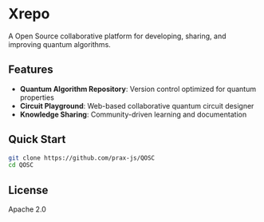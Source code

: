 # Xrepo 
A Open Source collaborative platform for developing, sharing, and improving quantum algorithms.

## Features

- **Quantum Algorithm Repository**: Version control optimized for quantum properties
- **Circuit Playground**: Web-based collaborative quantum circuit designer
- **Knowledge Sharing**: Community-driven learning and documentation

## Quick Start

```bash
git clone https://github.com/prax-js/QOSC
cd QOSC
```

## License

Apache 2.0
